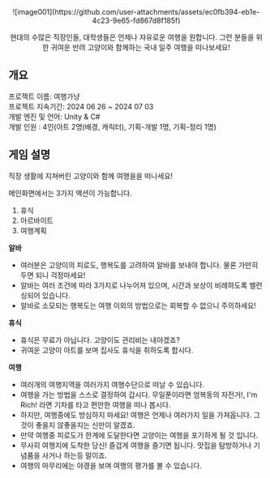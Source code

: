 <div align="center">
![image001](https://github.com/user-attachments/assets/ec0fb394-eb1e-4c23-9e65-fd867d8f185f)

현대의 수많은 직장인들, 대학생들은 언제나 자유로운 여행을 원합니다. 그런 분들을 위한 귀여운 반려 고양이와 함께하는 국내 일주 여행을 떠나보세요!
</div>

## 개요
  프로젝트 이름: 여행가냥<br>
  프로젝트 지속기간: 2024 06 26 ~ 2024 07 03<br>
  개발 엔진 및 언어: Unity & C#<br>
  개발 인원 : 4인(아트 2명(배경, 캐릭터), 기획-개발 1명, 기획-정리 1명)<br>

## 게임 설명

직장 생활에 지쳐버린 고양이와 함께 여행을을 떠나세요!

메인화면에서는 3가지 액션이 가능합니다.
1. 휴식
2. 아르바이트
3. 여행계획

__알바__
- 여러분은 고양이의 피로도, 행복도를 고려하여 알바를 보내야 합니다. 물론 가만히 두면 되니 걱정마세요!
- 알바는 여러 조건에 따라 3가지로 나누어져 있으며, 시간과 보상이 비례하도록 밸런싱되어 있습니다.
- 알바로 소모되는 행복도는 여행 이외의 방법으로는 회복할 수 없으니 주의하세요!

__휴식__
- 휴식은 무료가 아닙니다. 고양이도 관리비는 내야겠죠?
- 귀여운 고양이 아트를 보며 집사도 휴식을 취하도록 합시다.

__여행__
- 여러개의 여행지역을 여러가지 여행수단으로 떠날 수 있습니다.
- 여행을 가는 방법을 스스로 결정하여 갑시다. 무일푼이라면 엄복동의 자전거!, I'm Rich! 라면 기차를 타고 편안한 여행을 떠나 봅시다.
- 하지만, 여행중에도 방심하지 마세요! 여행은 언제나 여러가지 일을 가져옵니다. 그것이 좋을지 않좋을지는 신만이 알겠죠.
- 만약 여행중 피로도가 한계에 도달한다면 고양이는 여행을 포기하게 될 것 입니다.
- 무사히 여행지에 도착한 당신! 즐겁게 여행을 즐기면 됩니다. 맛집을 탐방하거나 기념품을 사거나 하는등 말이죠.
- 여행의 마무리에는 야경을 보며 여행의 평가를 볼 수 있습니다.
